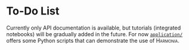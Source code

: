# To-Do List

Currently only API documentation is available, but tutorials (integrated
notebooks) will be gradually added in the future.  For now
[``application/``](../application/) offers some Python scripts that can
demonstrate the use of <span style="font-variant: small-caps">Harmonia</span>.
